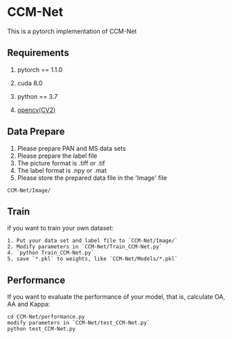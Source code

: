 # CCM-Net
This is a pytorch implementation of CCM-Net

## Requirements
1. pytorch == 1.1.0

2. cuda 8.0

3. python == 3.7

4. [opencv(CV2)](https://pypi.org/project/opencv-python/)

## Data Prepare
1. Please prepare PAN and MS data sets
2. Please prepare the label file
3. The picture format is .tiff or .tif
4. The label format is .npy or .mat
5. Please store the prepared data file in the 'Image' file
```
CCM-Net/Image/
```
## Train
if you want to train your own dataset:
```
1. Put your data set and label file to `CCM-Net/Image/`
2. Modify parameters in `CCM-Net/Train_CCM-Net.py` 
4. `python Train_CCM-Net.py`
5. save `*.pkl` to weights, like `CCM-Net/Models/*.pkl`
```
## Performance
If you want to evaluate the performance of your model, that is, calculate OA, AA and Kappa:
```
cd CCM-Net/performance.py
modify parameters in `CCM-Net/test_CCM-Net.py`
python test_CCM-Net.py
```
